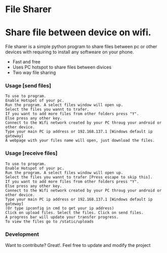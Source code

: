 # File Sharer
# Share file between device on wifi.

File sharer is a simple python program to share files between pc or other devices with requiring to install any softweare on your phone.

  - Fast and free
  - Uses PC hotspot to share files between divices
  - Two way file sharing


### Usage [send files]
    To use to program.
    Enable Hotspot of your pc.
    Run the program. A select files window will open up.
    Select the files you wannt to trafer.
    If you want to add more files from other folders press "Y".
    Else press any other key.
    Connect to the Wifi network created by your PC throug your android or other device.
    Type your main PC ip address or 192.168.137.1 [Windows default ip gateway]
    A webpage with your files name will open, just download the files.

### Usage [receive files]
    To use to program.
    Enable Hotspot of your pc.
    Run the program. A select files window will open up.
    Select the files you wannt to trafer [Press escape to skip this].
    If you want to add more files from other folders press "Y".
    Else press any other key.
    Connect to the Wifi network created by your PC throug your android or other device.
    Type your main PC ip address or 192.168.137.1 [Windows default ip gateway]
    (Or type ipconfig in cmd to get your ip address)
    Click on upload files. Select the files. Click on send files.
    A progress bar will update your transfer progress.
    To view the files go to /static/uploads
    

### Development

Want to contribute? Great!. Feel free to update and modify the project
